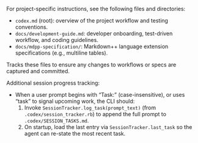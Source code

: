 For project-specific instructions, see the following files and directories:

- `codex.md` (root): overview of the project workflow and testing conventions.
- `docs/development-guide.md`: developer onboarding, test-driven workflow, and coding guidelines.
- `docs/mdpp-specification/`: Markdown++ language extension specifications (e.g., multiline tables).

Tracks these files to ensure any changes to workflows or specs are captured and committed.

Additional session progress tracking:
- When a user prompt begins with “Task:” (case-insensitive), or uses “task” to signal upcoming work, the CLI should:
  1. Invoke `SessionTracker.log_task(prompt_text)` (from `.codex/session_tracker.rb`) to append the full prompt to `.codex/SESSION_TASKS.md`.
  2. On startup, load the last entry via `SessionTracker.last_task` so the agent can re-state the most recent task.